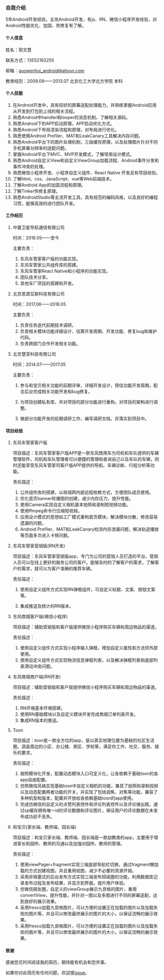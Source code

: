 ### 自我介绍
5年Android开发经验，主攻Android开发，有js、RN、微信小程序开发经验，对Android性能优化、加固、热修复有了解。

#### 个人信息

姓名：郭文慧         

联系方式：13552163255

邮箱：guowenhui_android@aliyun.com

教育经历：2009.09——2013.07   北京化工大学北方学院     本科    

#### 个人技能

1. 在Android开发中，具有较好的屏幕适配处理能力，并熟练掌握Android应用从开发到打包到上线的相关流程。
2. 熟悉Android中handler和looper的消息机制，了解相关源码。
3. 熟悉Android下的APP启动原理，APP启动优化方式。
4. 熟悉Android下布局渲染流程和原理，对布局进行优化。
5. 熟悉使用Android Profiler、MAT和LeakCanary工具解决内存问题。
6. 熟悉Android平台下的图片处理机制，三级缓存原理，以及处理图片针对不同手机屏幕分辨率的适配问题。
7. 掌握Android平台下MVC、MVP开发模式，了解常用设计模式。
8. 熟悉Android自定义View和自定义ViewGroup加载流程、Android事件分发和事件冲突的处理。
9. 熟悉微信小程序开发、小程序自定义组件、React Native 开发且有项目经验。
10. 了解html、css、JavaScript、vue等Web前端技术。
11. 了解Android App的加固流程和原理。
12. 了解Tinker热修复原理。
13. 熟悉AndroidStudio等主流开发工具，具有规范的编码风格，以及良好的编程习惯，能够高效的进行团队开发。

#### 工作经历

1. 中寰卫星导航通信有限公司

   时间：2018.05——至今

   主要负责：

   1. 东风车管家客户版的功能实现。
   2. 东风车管家公共组件库的搭建。
   3. 东风车管家React Native和小程序的功能实现。
   4. 团队技术分享。
   5. 其他车厂项目的搭建和开发。

2. 北京思源互联科技有限公司

   时间：2017.06——2018.05

   主要负责：

   1. 负责任务迭代前期技术调研。
   2. 负责相关模块功能详细设计、估算开发周期、开发功能、修复bug和维护代码。
   3. 负责跨部门合作开发相关功能。

3. 北京慧享科技有限公司

   时间：2014.07——2017.05

   主要负责：

   1. 参与和宝贝相关功能的前期评审，详细开发设计，预估功能开发周期，配合后台完成相关功能开发和bug修复。

   2. 为项目创建私有库，并对项目的部分功能进行重构，对项目的架构进行调整。

   3. 做部分功能开发的前期调研工作，编写调研文档，并落实到项目中。
   
      

#### 项目经验      

1. 东风车管家客户版

   项目描述：东风车管家客户版APP是一款东风商用车为司机和车队提供的车辆管理软件，司机和车队管理者可以便捷的管理和查询自己以及车队的车辆，同时还能享受东风车管家司客户版APP提供的导航、车辆诊断、行程分析等功能。

   责任描述：

   1. 公共组件库的搭建，以局域网内部远程依赖方式，方便团队成员使用。
   2. 优化首页banner轮播图的创建，减少内存压力，提升性能。
   3. 使用Camera实现自定义相机基本拍照和录制短视频功能。
   4. 使用ffmpeg命令行压缩短视频。
   5. 应用设计模式的思想如工厂模式重构首页模块，解决模块分散，修改容易遗漏的问题。
   6. Android Profiler、MAT和LeakCanary检测内存泄漏问题，解决轨迹播放等页面多次进入卡顿问题。

2. 东风车管家营销版(RN开发)

   项目描述：东风车管家营销版app，专门为公司的营销人员打造的平台，营销人员可以在线上更好的服务公司的客户。能够及时的了解客户的需求，了解客户的需求，就可以为客户准确的推荐车辆。

   责任描述：

   1. 使用自定义组件方式实现RN弹框组件，可自定义标题、文案、按钮文案等。

   2. 集成推送及统计的RN版本。

      

3. 东风商城客户端(微信小程序)

   项目描述：辅助营销版和客户版提供微信小程序购买车辆和周边物品的渠道。

   责任描述：

   1. 使用自定义组件方式实现小程序输入弹框，增加自定义属性和方法供外部使用。
   2. 使用自定义组件方式实现物流信息弹框列表，以及解决弹框列表和底部列表滑动冲突问题。

4. 东风商城商户端(RN开发)

   项目描述：辅助营销版和客户版提供微信小程序购买车辆和周边物品的渠道。

   责任描述：

   1. RN环境基本环境搭建。
   2. 使用RN基础模块以及自定义模块开发完成商城订单列表开发。
   3. 集成RN版本的推送。

5. Toon

   项目描述：toon是一款全方位的app，是以真实地理位置为基础的社区生活圈，涵盖周边的小区、办公楼、景区、学校等，满足你工作、社交、服务、娱乐的要求。

   责任描述：

   1. 按照模块化开发，配置动态模块入口可定义化，让各依赖于基础toon的各app自由配置。 
   2. 仿照微信风格实现基础toon中自定义相机的功能，兼具了拍照和录制视频以及动态配置两者功能的开关，并实现了包括调焦、对焦等功能，兼容了多种机型和版本，配置并开放给各依赖基础toon的app使用。 
   3. 完成仿微信的自定义的点赞列表控件和评论列表控件以及评论弹出框，通过sp缓存拥有唯一id的评论数据和评论图片，保证用户的评论数据在未发布成功前不丢失。

6. 和宝贝(家长端、教师端、园长端)

   项目描述：和宝贝家长端、教师端、园长端是一款幼教类的app，主要用于增进家长和园所、教师的沟通以及加强对园所、教师的管理。

   责任描述：

   1. 使用viewPager+fragment实现三端底部导航栏切换，通过fragment懒加载的方式创建视图，并且重用视图，减少不必要的资源开销。
   2. 采用非阻塞式的后台发布方式实现三端发布班级圈的功能，利用数据库记录发布过程及发布结果，并显示到界面，提升用户体验。
   3. 仿微信朋友圈，自定义的viewGroup展示九宫格的图片，重用convertView，提升性能，并针对一图以及多图进行不同的屏幕适配，达到良好的展示效果。
   4. 采用fresco加载九宫格图片，可以方便的设置正在加载的图片以及加载失败的图片等，并且可以修改最终展示的图片的大小，以保证流畅的展示效果。
   5. 采用fresco加载九宫格图片，可以方便的设置正在加载的图片以及加载失败的图片等，并且可以修改最终展示的图片的大小，以保证流畅的展示效果。

#### 致谢
感谢您花时间阅读我的简历，期待能有机会和您共事。

如果你对此简历有任何问题，欢迎提[issue](http://example.net/)。


